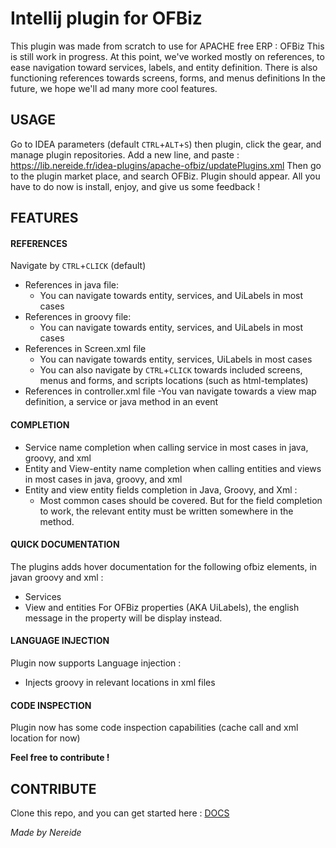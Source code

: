 # Intellij plugin for OFBiz
This plugin was made from scratch to use for APACHE free ERP : OFBiz
This is still work in progress.
At this point, we've worked mostly on references, to ease navigation toward services, labels, and entity definition.
There is also functioning references towards screens, forms, and menus definitions
In the future, we hope we'll ad many more cool features.

## USAGE
Go to IDEA parameters (default `CTRL`+`ALT`+`S`) then plugin, click the gear, and manage plugin repositories.
Add a new line, and paste :
https://lib.nereide.fr/idea-plugins/apache-ofbiz/updatePlugins.xml
Then go to the plugin market place, and search OFBiz. Plugin should appear.
All you have to do now is install, enjoy, and give us some feedback !

## FEATURES
#### REFERENCES 
Navigate by `CTRL`+`CLICK` (default)
- References in java file:
  - You can navigate towards entity, services, and UiLabels in most cases
- References in groovy file:
  - You can navigate towards entity, services, and UiLabels in most cases
- References in Screen.xml file
  - You can navigate towards entity, services, UiLabels in most cases
  - You can also navigate by `CTRL`+`CLICK` towards included screens, menus and forms, and scripts locations (such as html-templates)
- References in controller.xml file
  -You van navigate towards a view map definition, a service or java method in an event

#### COMPLETION
- Service name completion when calling service in most cases in java, groovy, and xml
- Entity and View-entity name completion when calling entities and views in most cases in java, groovy, and xml
- Entity and view entity fields completion in Java, Groovy, and Xml : 
  - Most common cases should be covered. But for the field completion to work, the relevant entity must be written somewhere in the method.

#### QUICK DOCUMENTATION
The plugins adds hover documentation for the following ofbiz elements, in javan groovy and xml :
- Services
- View and entities
For OFBiz properties (AKA UiLabels), the english message in the property will be display instead.

#### LANGUAGE INJECTION
Plugin now supports Language injection :
- Injects groovy in relevant locations in xml files

#### CODE INSPECTION
Plugin now has some code inspection capabilities (cache call and xml location for now)

**Feel free to contribute !**
## CONTRIBUTE
Clone this repo, and you can get started here : [DOCS](https://plugins.jetbrains.com/docs/intellij/basics.html)

*Made by Nereide*
